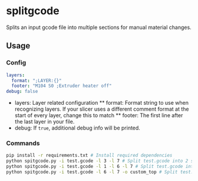 # splitgcode

Splits an input gcode file into multiple sections for manual material changes.

## Usage

### Config

```yaml
layers:
  format: ";LAYER:{}"
  footer: "M104 S0 ;Extruder heater off"
debug: false
```

* layers: Layer related configuration
** format: Format string to use when recognizing layers. If your slicer uses a different comment format at the start of every layer, change this to match
** footer: The first line after the last layer in your file.
* debug: If `true`, additional debug info will be printed.

### Commands

```bash
pip install -r requirements.txt # Install required dependencies
python spitgcode.py -i test.gcode -l 3 -l 7 # Split test.gcode into 2 sections (layers 0-2 and 3-6)
python spitgcode.py -i test.gcode -l 1 -l 6 -l 7 # Split test.gcode into 3 sections (layers 0, 2-5, and 6)
python spitgcode.py -i test.gcode -l 6 -l 7 -o custom_top # Split test.gcode into 2 sections (layers 0-5, and 6) and save the output in "custom_top.section*.gcode"
```
